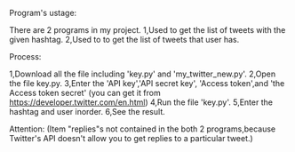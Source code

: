 Program's ustage:

There are 2 programs in my project.
1,Used to get the list of tweets with the given hashtag.
2,Used to to get the list of tweets that user has.

Process:

1,Download all the file including 'key.py' and 'my_twitter_new.py'.
2,Open the file key.py.
3,Enter the 'API key','API secret key', 'Access token',and 'the Access token secret' (you can get it from https://developer.twitter.com/en.html)
4,Run the file  'key.py'.
5,Enter the hashtag and user inorder.
6,See the result.

Attention:
 (Item "replies"s not contained in the both 2 programs,because Twitter's API doesn't allow you to get replies to a particular tweet.)
